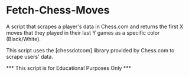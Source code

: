 # Fetch-Chess-Moves
A script that scrapes a player's data in Chess.com and returns the first X moves that they played in their last Y games as a specific color (Black/White).

This script uses the [chessdotcom] library provided by Chess.com to scrape users' data.

*** This script is for Educational Purposes Only *** 
